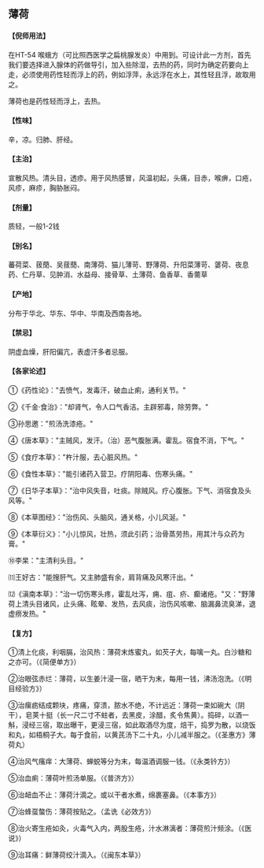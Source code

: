 ## 薄荷

#### 【倪师用法】

在HT-54 喉蛾方（可比照西医学之扁桃腺发炎）中用到。可设计此一方剂，首先我们要选择进入腺体的药做导引，加入些除湿，去热的药，同时为确定药要向上走，必须使用药性轻而浮上的药，例如浮萍，永远浮在水上，其性轻且浮，故取用之。

薄荷也是药性轻而浮上，去热。

#### 【性味】

辛，凉。归肺、肝经。

#### 【主治】

宣散风热。清头目，透疹。用于风热感冒，风温初起，头痛，目赤，喉痹，口疮，风疹，麻疹，胸胁胀闷。

#### 【剂量】

质轻，一般1-2钱

#### 【别名】

蕃荷菜、菝蕑、吴菝蕑、南薄荷、猫儿薄苛、野薄荷、升阳菜薄苛、蔢荷、夜息药、仁丹草、见肿消、水益母、接骨草、土薄荷、鱼香草、香薷草

#### 【产地】

分布于华北、华东、华中、华南及西南各地。

#### 【禁忌】

阴虚血燥，肝阳偏亢，表虚汗多者忌服。

#### 【各家论述】

①《药性论》："去愤气，发毒汗，破血止痢，通利关节。"

②《千金·食治》："却肾气，令人口气香洁。主辟邪毒，除劳弊。"

③孙思邀："煎汤洗漆疮。"

④《唐本草》："主贼风，发汗。（治）恶气腹胀满。霍乱。宿食不消，下气。"

⑤《食疗本草》："杵汁服，去心脏风热。"

⑥《食性本草》："能引诸药入营卫。疗阴阳毒、伤寒头痛。"

⑦《日华子本草》："治中风失音，吐痰。除贼风。疗心腹胀。下气、消宿食及头风等。"

⑧《本草图经》："治伤风、头脑风，通关格，小儿风涎。"

⑨《本草衍义》："小儿惊风，壮热，须此引药；治骨蒸劳热，用其汁与众药为膏。"

⑩李杲："主清利头目。"

⑾王好古："能搜肝气。又主肺盛有余，肩背痛及风寒汗出。"

⑿《滇南本草》："治一切伤寒头疼，霍乱吐泻，痈、疽、疥、癫诸疮。"又："野薄荷上清头目诸风，止头痛、眩晕、发热，去风痰，治伤风咳嗽、脑漏鼻流臭涕，退虚痨发热。"

#### 【复方】

①清上化痰，利咽膈，治风热：薄荷末炼蜜丸，如芡子大，每噙一丸。白沙糖和之亦可。（《简便单方》）

②治眼弦赤烂：薄荷，以生姜汁浸一宿，晒干为末，每用一钱，沸汤泡洗。（《明目经验方》）

③治瘰疬结成颗块，疼痛，穿溃，脓水不绝，不计远近：薄荷一束如碗大（阴干），皂荚十挺（长一尺二寸不蛀者，去黑皮，涂醋，炙令焦黄）。捣碎，以酒一斛，浸经三宿，取出曝干，更浸三宿，如此取酒尽为度，焙干，捣罗为散，以烧饭和丸，如梧桐子大。每于食前，以黄芪汤下二十丸，小儿减半服之。（《圣惠方》薄荷丸）

④治风气瘙痒：大薄荷、蝉蜕等分为末，每温酒调服一钱。（《永类钤方》）

⑤治血痢：薄荷叶煎汤单服。（《普济方》）

⑥治衄血不止：薄荷汁滴之。或以干者水煮，绵裹塞鼻。（《本事方》）

⑦治蜂虿螫伤：薄荷按贴之。（孟诜《必效方》）

⑧治火寄生疮如灸，火毒气入内，两股生疮，汁水淋漓者：薄荷煎汁频涂。（《医说》）

⑨治耳痛：鲜薄荷绞汁滴入。（《闽东本草》）